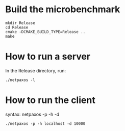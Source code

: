# Build the microbenchmark

```
mkdir Release
cd Release
cmake -DCMAKE_BUILD_TYPE=Release ..
make
```

# How to run a server

In the Release directory, run:

```
./netpaxos -l
```

# How to run the client

syntax: netpaxos -p -h <server-ip-address> -d <duration>

```
./netpaxos -p -h localhost -d 10000
```